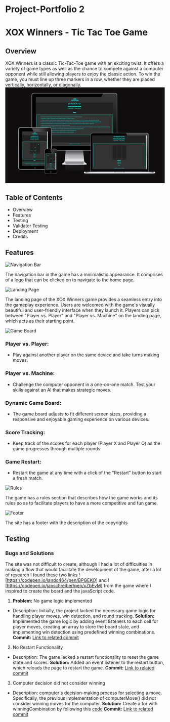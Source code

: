# Project-Portfolio 2
# XOX Winners - Tic Tac Toe Game

## Overview

XOX Winners is a classic Tic-Tac-Toe game with an exciting twist.
It offers a variety of game types as well as the chance to compete against a computer opponent while still allowing players to enjoy the classic action. To win the game, you must line up three markers in a row, whether they are placed vertically, horizontally, or diagonally.
![XOX Winners Resposive](./assets/images/responsivity.png)


## Table of Contents
- Overview
- Features
- Testing
- Validator Testing
- Deployment
- Credits

## Features
![Navigation Bar](https://share.balsamiq.com/c/6eRyZ5nwgjgtSG41VKm4HH.png)

The navigation bar in the game has a minimalistic appearance. It comprises of a logo that can be clicked on to navigate to the home page.

![Landing Page](https://share.balsamiq.com/c/nZmkYPArPGbPxUsVthoJC2.png)

The landing page of the XOX Winners game provides a seamless entry into the gameplay experience. 
Users are welcomed with the game's visually beautiful and user-friendly interface when they launch it. Players can pick between "Player vs. Player" and "Player vs. Machine" on the landing page, which acts as their starting point.

![Game Board](https://share.balsamiq.com/c/n3hta7eHshgfkvFccoFb9f.png)

### Player vs. Player: 
- Play against another player on the same device and take turns making moves.

### Player vs. Machine: 
- Challenge the computer opponent in a one-on-one match. Test your skills against an AI that makes strategic moves.

### Dynamic Game Board: 
- The game board adjusts to fit different screen sizes, providing a responsive and enjoyable gaming experience on various devices.

### Score Tracking: 
- Keep track of the scores for each player (Player X and Player O) as the game progresses through multiple rounds.

### Game Restart: 
- Restart the game at any time with a click of the "Restart" button to start a fresh match.

![Rules](https://share.balsamiq.com/c/aJkBVQfZshrJg5XFNQk8wv.png)

The game has a rules section that describes how the game works and its rules so as to facilitate players to have a more competitive and fun game.

![Footer](https://share.balsamiq.com/c/gSiienWh7tR8EbqWU86UYB.png)

The site has a footer with the description of the copyrights

## Testing

### Bugs and Solutions
The site was not difficult to create, although I had a lot of difficulties in making a flow that would facilitate the development of the game, after a lot of research I found these two links ![https://codepen.io/lando464/pen/BPGEKO] and ![https://codepen.io/janschreiber/pen/xZbEvM] from the game where I inspired to create the board and the javaScript code.

1. **Problem:** No game logic implemented
- Description: Initially, the project lacked the necessary game logic for handling player moves, win detection, and round tracking.
**Solution:** Implemented the game logic by adding event listeners to each cell for player moves, creating an array to store the board state, and implementing win detection using predefined winning combinations.
**Commit:** [Link to related commit](https://github.com/atchutchi/xox-winners/commit/89cea70cb98bfe9c4bff84ec49b68359dddd26f2)


2. No Restart Functionality
- Description: The game lacked a restart functionality to reset the game state and scores.
**Solution:** Added an event listener to the restart button, which reloads the page to restart the game.
**Commit:** [Link to related commit](https://github.com/atchutchi/xox-winners/commit/4849fbdb09931a2ca03241906bb63b6d817c87b6)

3. Computer decision did not consider winning
- Description: computer's decision-making process for selecting a move. Specifically, the previous implementation of computerMove() did not consider winning moves for the computer.
**Solution:** Create a for with winningCombination by following this [code](https://codepen.io/janschreiber/pen/xZbEvM)
**Commit:** [Link to related commit](https://github.com/atchutchi/xox-winners/commit/6f23323aa256dfb2138659c873bb38d15acbbb6a)